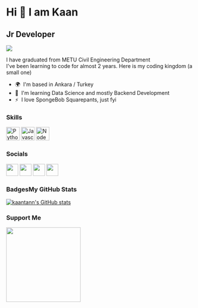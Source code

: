 Hi 👋 I am Kaan 
=========================

Jr Developer
------------
![](https://c.tenor.com/2gVj3kH-OSIAAAAC/spongebob-welcome.gif)

I have graduated from METU Civil Engineering Department<br>I've been learning to code for almost 2 years. Here is my coding kingdom (a small one)

*   🌍  I'm based in Ankara / Turkey
*   🧠  I'm learning Data Science and mostly Backend Development
*   ⚡  I love SpongeBob Squarepants, just fyi

### Skills<p align="left">
<a href="https://www.python.org/" target="_blank" rel="noreferrer"><img src="https://raw.githubusercontent.com/danielcranney/readme-generator/main/public/icons/skills/python-colored.svg" width="36" height="36" alt="Python" /></a>
<a href="https://developer.mozilla.org/en-US/docs/Web/JavaScript" target="_blank" rel="noreferrer"><img src="https://raw.githubusercontent.com/danielcranney/readme-generator/main/public/icons/skills/javascript-colored.svg" width="36" height="36" alt="Javascript" /></a>
<a href="https://nodejs.org/en/" target="_blank" rel="noreferrer"><img src="https://raw.githubusercontent.com/danielcranney/readme-generator/main/public/icons/skills/nodejs-colored.svg" width="36" height="36" alt="NodeJS" /></a>
</p>
                    
### Socials
<p align="left">
<a href="https://discord.com/users/hollowM" target="_blank" rel="noreferrer"><img src="https://raw.githubusercontent.com/danielcranney/readme-generator/main/public/icons/socials/discord.svg" width="32" height="32" /></a>
<a href="https://www.github.com/kaantann" target="_blank" rel="noreferrer"><img src="https://raw.githubusercontent.com/danielcranney/readme-generator/main/public/icons/socials/github.svg" width="32" height="32" /></a>            
<a href="https://www.linkedin.com/in/kaantan" target="_blank" rel="noreferrer"><img src="https://raw.githubusercontent.com/danielcranney/readme-generator/main/public/icons/socials/linkedin.svg" width="32" height="32" /></a>                  
<a href="https://www.twitter.com/kaanthedev" target="_blank" rel="noreferrer"><img src="https://raw.githubusercontent.com/danielcranney/readme-generator/main/public/icons/socials/twitter.svg" width="32" height="32" /></a></p>

### Badges<b>My GitHub Stats</b>
<a href="http://www.github.com/kaantann"><img src="https://github-readme-stats.vercel.app/api?username=kaantann&show_icons=true&hide=&count_private=true&title_color=0891b2&text_color=ffffff&icon_color=0891b2&bg_color=1c1917&hide_border=true&show_icons=true" alt="kaantann's GitHub stats" /></a>

### Support Me
<a href="https://www.buymeacoffee.com/kaantan"><img src="https://cdn.buymeacoffee.com/buttons/v2/default-yellow.png" width="200" /></a>
